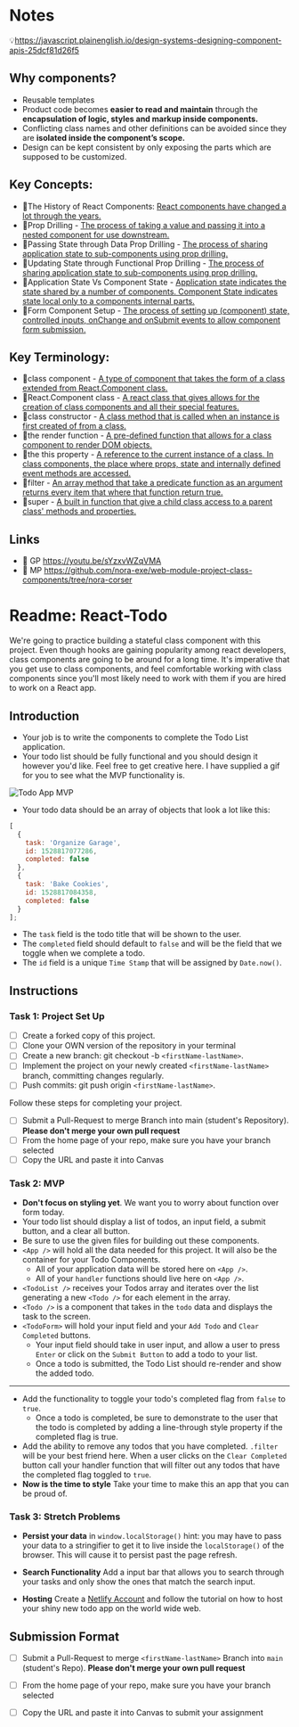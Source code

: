 # Notes
💡https://javascript.plainenglish.io/design-systems-designing-component-apis-25dcf81d26f5

## Why components?
* Reusable templates 
* Product code becomes **easier to read and maintain** through the **encapsulation of logic, styles and markup inside components.**
* Conflicting class names and other definitions can be avoided since they are **isolated inside the component’s scope.**
* Design can be kept consistent by only exposing the parts which are supposed to be customized.

## Key Concepts:
* 📝The History of React Components: [React components have changed a lot through the years.](https://www.youtube.com/watch?v=Kzeog8yTFaE)
* 📝Prop Drilling - [The process of taking a value and passing it into a nested component for use downstream.](https://kentcdodds.com/blog/prop-drilling)
* 📝Passing State through Data Prop Drilling - [The process of sharing application state to sub-components using prop drilling.](https://www.robinwieruch.de/react-pass-props-to-component#react-props-vs-state)
* 📝Updating State through Functional Prop Drilling - [The process of sharing application state to sub-components using prop drilling.](https://www.robinwieruch.de/react-pass-props-to-component#react-props-vs-state)
* 📝Application State Vs Component State - [Application state indicates the state shared by a number of components. Component State indicates state local only to a components internal parts.](https://teamtreehouse.com/community/what-is-the-difference-between-application-state-and-component-state-in-react)
* 📝Form Component Setup - [The process of setting up (component) state, controlled inputs, onChange and onSubmit events to allow component form submission.](https://reactjs.org/docs/forms.html)

## Key Terminology:
* 📝class component - [A type of component that takes the form of a class extended from React.Component class.](https://www.w3schools.com/react/react_components.asp)
* 📝React.Component class - [A react class that gives allows for the creation of class components and all their special features.](https://reactjs.org/docs/react-component.html)
* 📝class constructor - [A class method that is called when an instance is first created of from a class.](https://developer.mozilla.org/en-US/docs/Web/JavaScript/Reference/Classes/constructor)
* 📝the render function - [A pre-defined function that allows for a class component to render DOM objects.](https://reactjs.org/docs/components-and-props.html)
* 📝the this property - [A reference to the current instance of a class. In class components, the place where props, state and internally defined event methods are accessed.](https://www.w3schools.com/js/js_this.asp)
* 📝filter - [An array method that take a predicate function as an argument returns every item that where that function return true.](https://www.w3schools.com/jsref/jsref_filter.asp)
* 📝super - [A built in function that give a child class access to a parent class' methods and properties.](https://developer.mozilla.org/en-US/docs/Web/JavaScript/Reference/Operators/super)

## Links
* 🎥 GP https://youtu.be/sYzxvWZqVMA
* 📝 MP https://github.com/nora-exe/web-module-project-class-components/tree/nora-corser

# Readme: React-Todo

We're going to practice building a stateful class component with this project. Even though hooks are gaining popularity among react developers, class components are going to be around for a long time. It's imperative that you get use to class components, and feel comfortable working with class components since you'll most likely need to work with them if you are hired to work on a React app.

## Introduction

- Your job is to write the components to complete the Todo List application.
- Your todo list should be fully functional and you should design it however you'd like. Feel free to get creative here. I have supplied a gif for you to see what the MVP functionality is.

![Todo App MVP](todo.gif)

- Your todo data should be an array of objects that look a lot like this:

```js
[
  {
    task: 'Organize Garage',
    id: 1528817077286,
    completed: false
  },
  {
    task: 'Bake Cookies',
    id: 1528817084358,
    completed: false
  }
];
```

- The `task` field is the todo title that will be shown to the user.
- The `completed` field should default to `false` and will be the field that we toggle when we complete a todo.
- The `id` field is a unique `Time Stamp` that will be assigned by `Date.now()`.

## Instructions

### Task 1: Project Set Up

- [ ] Create a forked copy of this project.
- [ ] Clone your OWN version of the repository in your terminal
- [ ] Create a new branch: git checkout -b `<firstName-lastName>`.
- [ ] Implement the project on your newly created `<firstName-lastName>` branch, committing changes regularly.
- [ ] Push commits: git push origin `<firstName-lastName>`.

Follow these steps for completing your project.

- [ ] Submit a Pull-Request to merge <firstName-lastName> Branch into main (student's Repository). **Please don't merge your own pull request**
- [ ] From the home page of your repo, make sure you have your branch selected
- [ ] Copy the URL and paste it into Canvas

### Task 2: MVP

- **Don't focus on styling yet**. We want you to worry about function over form today.
- Your todo list should display a list of todos, an input field, a submit button, and a clear all button.
- Be sure to use the given files for building out these components.
- `<App />` will hold all the data needed for this project. It will also be the container for your Todo Components.
  - All of your application data will be stored here on `<App />`.
  - All of your `handler` functions should live here on `<App />`.
- `<TodoList />` receives your Todos array and iterates over the list generating a new `<Todo />` for each element in the array.
- `<Todo />` is a component that takes in the `todo` data and displays the task to the screen.
- `<TodoForm>` will hold your input field and your `Add Todo` and `Clear Completed` buttons.
  - Your input field should take in user input, and allow a user to press `Enter` or click on the `Submit Button` to add a todo to your list.
  - Once a todo is submitted, the Todo List should re-render and show the added todo.

---

- Add the functionality to toggle your todo's completed flag from `false` to `true`.
  - Once a todo is completed, be sure to demonstrate to the user that the todo is completed by adding a line-through style property if the completed flag is true.
- Add the ability to remove any todos that you have completed. `.filter` will be your best friend here. When a user clicks on the `Clear Completed` button call your handler function that will filter out any todos that have the completed flag toggled to `true`.
- **Now is the time to style** Take your time to make this an app that you can be proud of.

### Task 3: Stretch Problems

- **Persist your data** in `window.localStorage()` hint: you may have to pass your data to a stringifier to get it to live inside the `localStorage()` of the browser. This will cause it to persist past the page refresh.

- **Search Functionality** Add a input bar that allows you to search through your tasks and only show the ones that match the search input.

- **Hosting** Create a [Netlify Account](https://www.netlify.com/) and follow the tutorial on how to host your shiny new todo app on the world wide web.

## Submission Format

- [ ] Submit a Pull-Request to merge `<firstName-lastName>` Branch into `main` (student's  Repo). **Please don't merge your own pull request**
- [ ] From the home page of your repo, make sure you have your branch selected
- [ ] Copy the URL and paste it into Canvas to submit your assignment


